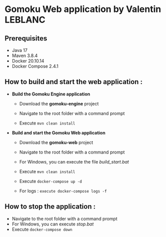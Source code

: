 # Gomoku Web application by  Valentin LEBLANC

## Prerequisites
- Java 17
- Maven 3.8.4
- Docker 20.10.14
- Docker Compose 2.4.1

## How to build and start the web application :

- **Build the Gomoku Engine application**

  - Download the **gomoku-engine** project

  - Navigate to the root folder with a command prompt

  - Execute `mvn clean install`

- **Build and start the Gomoku Web application**

  - Download the **gomoku-web** project

  - Navigate to the root folder with a command prompt

  - For Windows, you can execute the file *build_start.bat*

  - Execute `mvn clean install`

  - Execute `docker-compose up -d`

  - For logs : `execute docker-compose logs -f`


## How to stop the application :

- Navigate to the root folder with a command prompt
- For Windows, you can execute *stop.bat*
- Execute `docker-compose down`